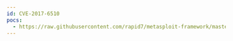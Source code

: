 ```yaml
---
id: CVE-2017-6510
pocs:
  - https://raw.githubusercontent.com/rapid7/metasploit-framework/master/modules/auxiliary/scanner/ftp/easy_file_sharing_ftp.rb
---
```

